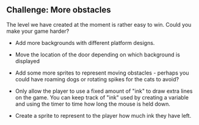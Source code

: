 ## Challenge: More obstacles

The level we have created at the moment is rather easy to win. Could you make your game harder?

+ Add more backgrounds with different platform designs.

+ Move the location of the door depending on which background is displayed

+ Add some more sprites to represent moving obstacles - perhaps you could have roaming dogs or rotating spikes for the cats to avoid?

+ Only allow the player to use a fixed amount of "ink" to draw extra lines on the game. You can keep track of "ink" used by creating a variable and using the timer to time how long the mouse is held down.

+ Create a sprite to represent to the player how much ink they have left.

